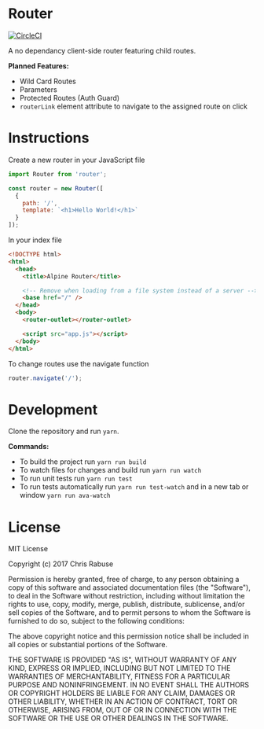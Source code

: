 # Router
[![CircleCI](https://circleci.com/gh/Mandosis/router.svg?style=svg)](https://circleci.com/gh/Mandosis/router)

A no dependancy client-side router featuring child routes.

**Planned Features:**

- Wild Card Routes
- Parameters
- Protected Routes (Auth Guard)
- `routerLink` element attribute to navigate to the assigned route on click

# Instructions

Create a new router in your JavaScript file

```javascript
import Router from 'router';

const router = new Router([
  {
    path: '/',
    template: `<h1>Hello World!</h1>`
  }
]);
```

In your index file
```html
<!DOCTYPE html>
<html>
  <head>
    <title>Alpine Router</title>

    <!-- Remove when loading from a file system instead of a server -->
    <base href="/" />
  </head>
  <body>
    <router-outlet></router-outlet>

    <script src="app.js"></script>
  </body>
</html>
```

To change routes use the navigate function
```javascript
router.navigate('/');
```

# Development

Clone the repository and run `yarn`.

**Commands:**
- To build the project run `yarn run build`
- To watch files for changes and build run `yarn run watch`
- To run unit tests run `yarn run test`
- To run tests automatically run `yarn run test-watch` and in a new tab or window `yarn run ava-watch`

# License
MIT License

Copyright (c) 2017 Chris Rabuse

Permission is hereby granted, free of charge, to any person obtaining a copy
of this software and associated documentation files (the "Software"), to deal
in the Software without restriction, including without limitation the rights
to use, copy, modify, merge, publish, distribute, sublicense, and/or sell
copies of the Software, and to permit persons to whom the Software is
furnished to do so, subject to the following conditions:

The above copyright notice and this permission notice shall be included in all
copies or substantial portions of the Software.

THE SOFTWARE IS PROVIDED "AS IS", WITHOUT WARRANTY OF ANY KIND, EXPRESS OR
IMPLIED, INCLUDING BUT NOT LIMITED TO THE WARRANTIES OF MERCHANTABILITY,
FITNESS FOR A PARTICULAR PURPOSE AND NONINFRINGEMENT. IN NO EVENT SHALL THE
AUTHORS OR COPYRIGHT HOLDERS BE LIABLE FOR ANY CLAIM, DAMAGES OR OTHER
LIABILITY, WHETHER IN AN ACTION OF CONTRACT, TORT OR OTHERWISE, ARISING FROM,
OUT OF OR IN CONNECTION WITH THE SOFTWARE OR THE USE OR OTHER DEALINGS IN THE
SOFTWARE.
